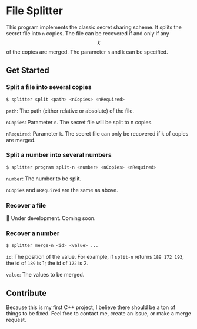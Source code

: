 # File Splitter

This program implements the classic secret sharing scheme. It splits the secret file into `n` copies. The file can be recovered if and only if any $$k$$ of the copies are merged. The parameter `n` and `k` can be specified. 

## Get Started

### Split a file into several copies

```bash
$ splitter split <path> <nCopies> <nRequired>
```

`path`: The path (either relative or absolute) of the file.

`nCopies`: Parameter `n`. The secret file will be split to n copies. 

`nRequired`: Parameter `k`. The secret file can only be recovered if k of copies are merged. 



### Split a number into several numbers

```bash
$ splitter program split-n <number> <nCopies> <nRequired>
```

`number`: The number to be split. 

`nCopies` and `nRequired` are the same as above. 



### Recover a file

🚧 Under development. Coming soon. 



### Recover a number

```bash
$ splitter merge-n <id> <value> ...
```

`id`: The position of the value. For example, if `split-n` returns `189 172 193`, the id of `189` is 1; the id of `172` is 2. 

`value`: The values to be merged. 



## Contribute

Because this is my first C++ project, I believe there should be a ton of things to be fixed. Feel free to contact me, create an issue, or make a merge request. 

